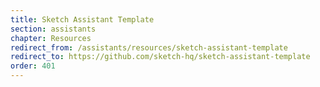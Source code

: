 ```yaml
---
title: Sketch Assistant Template
section: assistants
chapter: Resources
redirect_from: /assistants/resources/sketch-assistant-template
redirect_to: https://github.com/sketch-hq/sketch-assistant-template
order: 401
---
```

